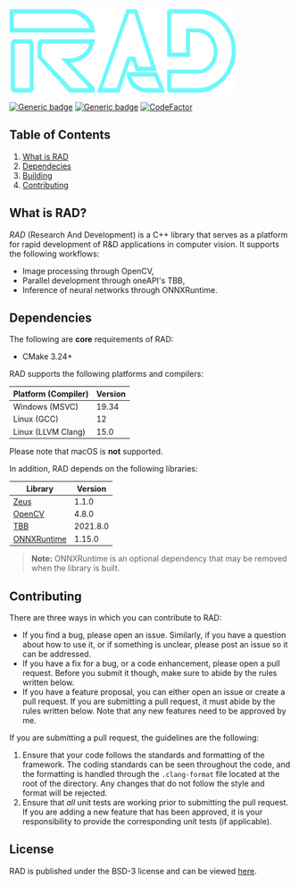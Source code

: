 <a id="top"></a>
![RAD logo](data/logo/logo-transparent.png)

[![Generic badge](https://img.shields.io/badge/License-BSD3-blue)](LICENSE)
[![Generic badge](https://img.shields.io/badge/Language-C++20-red.svg)](https://en.wikipedia.org/wiki/C%2B%2B17)
[![CodeFactor](https://www.codefactor.io/repository/github/marovira/rad/badge)](https://www.codefactor.io/repository/github/marovira/rad)

## Table of Contents

1. [What is RAD](#what-is-rad)
2. [Dependecies](#dependencies)
3. [Building](BUILDING.md)
4. [Contributing](#contributing)

## What is RAD?

*RAD* (Research And Development) is a C++ library that serves as a platform for rapid
development of R&D applications in computer vision. It supports the following workflows:

* Image processing through OpenCV,
* Parallel development through oneAPI's TBB,
* Inference of neural networks through ONNXRuntime.

## Dependencies

The following are **core** requirements of RAD:

* CMake 3.24+

RAD supports the following platforms and compilers:

| Platform (Compiler) | Version |
|---------------------|---------|
| Windows (MSVC) | 19.34 |
| Linux (GCC) | 12 |
| Linux (LLVM Clang) | 15.0 |

Please note that macOS is **not** supported.

In addition, RAD depends on the following libraries:

| Library | Version |
|---------------------|---------|
| [Zeus](https://github.com/marovira/zeus) | 1.1.0 |
| [OpenCV](https://github.com/opencv/opencv) |4.8.0 |
| [TBB](https://github.com/oneapi-src/oneTBB) |2021.8.0 |
| [ONNXRuntime](https://github.com/microsoft/onnxruntime) | 1.15.0 |

> **Note:** ONNXRuntime is an optional dependency that may be removed when the library is
> built.

## Contributing

There are three ways in which you can contribute to RAD:

* If you find a bug, please open an issue. Similarly, if you have a question
  about how to use it, or if something is unclear, please post an issue so it
  can be addressed.
* If you have a fix for a bug, or a code enhancement, please open a pull
  request. Before you submit it though, make sure to abide by the rules written
  below.
* If you have a feature proposal, you can either open an issue or create a pull
  request. If you are submitting a pull request, it must abide by the rules
  written below. Note that any new features need to be approved by me.

If you are submitting a pull request, the guidelines are the following:

1. Ensure that your code follows the standards and formatting of the framework.
   The coding standards can be seen throughout the code, and the formatting is
   handled through the `.clang-format` file located at the root of the
   directory. Any changes that do not follow the style and format will be
   rejected.
2. Ensure that *all* unit tests are working prior to submitting the pull
   request. If you are adding a new feature that has been approved, it is your
   responsibility to provide the corresponding unit tests (if applicable).

## License

RAD is published under the BSD-3 license and can be viewed
[here](https://github.com/marovira/rad/blob/master/LICENSE).
